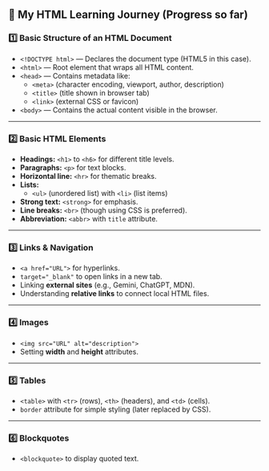 ## 📖 My HTML Learning Journey (Progress so far)

### 1️⃣ Basic Structure of an HTML Document
- `<!DOCTYPE html>` — Declares the document type (HTML5 in this case).
- `<html>` — Root element that wraps all HTML content.
- `<head>` — Contains metadata like:
  - `<meta>` (character encoding, viewport, author, description)
  - `<title>` (title shown in browser tab)
  - `<link>` (external CSS or favicon)
- `<body>` — Contains the actual content visible in the browser.

---

### 2️⃣ Basic HTML Elements
- **Headings:** `<h1>` to `<h6>` for different title levels.
- **Paragraphs:** `<p>` for text blocks.
- **Horizontal line:** `<hr>` for thematic breaks.
- **Lists:**
  - `<ul>` (unordered list) with `<li>` (list items)
- **Strong text:** `<strong>` for emphasis.
- **Line breaks:** `<br>` (though using CSS is preferred).
- **Abbreviation:** `<abbr>` with `title` attribute.

---

### 3️⃣ Links & Navigation
- `<a href="URL">` for hyperlinks.
- `target="_blank"` to open links in a new tab.
- Linking **external sites** (e.g., Gemini, ChatGPT, MDN).
- Understanding **relative links** to connect local HTML files.

---

### 4️⃣ Images
- `<img src="URL" alt="description">`
- Setting **width** and **height** attributes.

---

### 5️⃣ Tables
- `<table>` with `<tr>` (rows), `<th>` (headers), and `<td>` (cells).
- `border` attribute for simple styling (later replaced by CSS).

---

### 6️⃣ Blockquotes
- `<blockquote>` to display quoted text.
